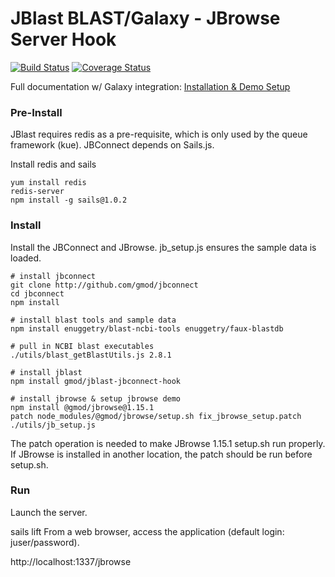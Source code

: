 # JBlast BLAST/Galaxy - JBrowse Server Hook

[![Build Status](https://travis-ci.org/GMOD/jblast-jbconnect-hook.svg?branch=master)](https://travis-ci.org/GMOD/jblast-jbconnect-hook) [![Coverage Status](https://coveralls.io/repos/github/GMOD/jblast-jbconnect-hook/badge.svg?branch=master)](https://coveralls.io/github/GMOD/jblast-jbconnect-hook?branch=master)

Full documentation w/ Galaxy integration: [Installation & Demo Setup](http://jblast.readthedocs.io/en/latest/)

### Pre-Install
JBlast requires redis as a pre-requisite, which is only used by the queue framework (kue). JBConnect depends on Sails.js.

Install redis and sails
```
yum install redis
redis-server
npm install -g sails@1.0.2
```

### Install
Install the JBConnect and JBrowse. jb_setup.js ensures the sample data is loaded.

```
# install jbconnect
git clone http://github.com/gmod/jbconnect
cd jbconnect
npm install

# install blast tools and sample data
npm install enuggetry/blast-ncbi-tools enuggetry/faux-blastdb

# pull in NCBI blast executables
./utils/blast_getBlastUtils.js 2.8.1

# install jblast
npm install gmod/jblast-jbconnect-hook

# install jbrowse & setup jbrowse demo
npm install @gmod/jbrowse@1.15.1
patch node_modules/@gmod/jbrowse/setup.sh fix_jbrowse_setup.patch
./utils/jb_setup.js
```
The patch operation is needed to make JBrowse 1.15.1 setup.sh run properly. If JBrowse is installed in another location, the patch should be run before setup.sh.

### Run
Launch the server.

sails lift
From a web browser, access the application (default login: juser/password).

http://localhost:1337/jbrowse
